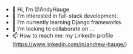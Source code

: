 - 👋 Hi, I’m @AndyHauge
- 👀 I’m interested in full-stack development.
- 🌱 I’m currently learning Django frameworks.
- 💞️ I’m looking to collaborate on ...
- 📫 How to reach me: my LinkedIn profile (https://www.linkedin.com/in/andrew-hauge/)

<!---
AndyHauge/AndyHauge is a ✨ special ✨ repository because its `README.md` (this file) appears on your GitHub profile.
You can click the Preview link to take a look at your changes.
--->

